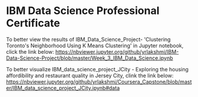 # IBM Data Science Professional Certificate
To better view the results of IBM_Data_Science_Project- 'Clustering Toronto's Neighborhood Using K Means Clustering' in Jupyter notebook, click the link below:
https://nbviewer.jupyter.org/github/yrlakshmi/IBM-Data-Science-Project/blob/master/Week_3_IBM_Data_Science.ipynb

To better visualize IBM_data_science_project_JCity - Exploring the housing affordibility and restaurant quality in Jersey City, clink the link below:
https://nbviewer.jupyter.org/github/yrlakshmi/Coursera_Capstone/blob/master/IBM_data_science_project_JCity.ipynb#data
